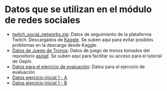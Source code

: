 # Datos que se utilizan en el módulo de redes sociales 

- [twitch_social_networks.zip](https://github.com/luisgasco/ntic_master_datos/files/10912130/twitch_social_networks.zip): Datos de seguimiento de la plataforma Twitch. Descargados de [Kaggle](https://www.kaggle.com/datasets/andreagarritano/twitch-social-networks). Se suben aquí para evitar posibles problemas en la descarga desde Kaggle.
- [Datos de Juego de Tronos](https://github.com/luisgasco/ntic_master_datos/files/10912158/GoT_network_data.zip): Datos de juego de tronos tomados del repositorio [asoiaf](https://github.com/mathbeveridge/asoiaf). Se suben aquí para facilitar su acceso para el tutorial de Gephi. 
- [Datos para el ejercicio de evaluación](https://github.com/luisgasco/ntic_master_datos/files/10912179/datos_ejercicio_twitter.zip): Datos para el ejercicio de evaluación
- [Datos ejercicio inicial 1 - A](https://github.com/luisgasco/ntic_master_datos/files/10912511/dis-sin-generadoGPT.txt) 
- [Datos ejercicio inicial 1 - B](https://github.com/luisgasco/ntic_master_datos/files/10912524/fb-pages-food.zip) 

